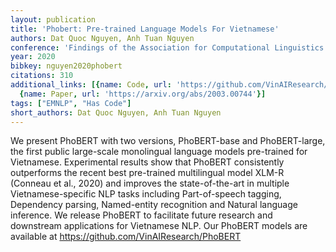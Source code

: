 ```yaml
---
layout: publication
title: 'Phobert: Pre-trained Language Models For Vietnamese'
authors: Dat Quoc Nguyen, Anh Tuan Nguyen
conference: 'Findings of the Association for Computational Linguistics: EMNLP 2020'
year: 2020
bibkey: nguyen2020phobert
citations: 310
additional_links: [{name: Code, url: 'https://github.com/VinAIResearch/PhoBERT'},
  {name: Paper, url: 'https://arxiv.org/abs/2003.00744'}]
tags: ["EMNLP", "Has Code"]
short_authors: Dat Quoc Nguyen, Anh Tuan Nguyen
---
```

We present PhoBERT with two versions, PhoBERT-base and PhoBERT-large, the
first public large-scale monolingual language models pre-trained for
Vietnamese. Experimental results show that PhoBERT consistently outperforms the
recent best pre-trained multilingual model XLM-R (Conneau et al., 2020) and
improves the state-of-the-art in multiple Vietnamese-specific NLP tasks
including Part-of-speech tagging, Dependency parsing, Named-entity recognition
and Natural language inference. We release PhoBERT to facilitate future
research and downstream applications for Vietnamese NLP. Our PhoBERT models are
available at https://github.com/VinAIResearch/PhoBERT